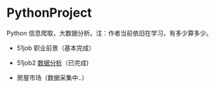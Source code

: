 # PythonProject
Python 信息爬取，大数据分析。注：作者当前依旧在学习，有多少算多少。

- 51job 职业前景（基本完成）

- 51job2 [数据分析](51job2/README.md)（已完成)

- 房屋市场（数据采集中..）
